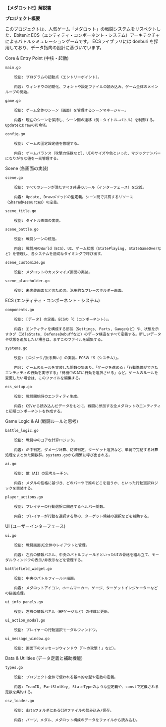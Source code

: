 **【メダロットE】解説書**


**プロジェクト概要**

このプロジェクトは、人気ゲーム「メダロット」の戦闘システムをリスペクトした、EbitenとECS（エンティティ・コンポーネント・システム）アーキテクチャによるバトルシミュレーションゲームです。
ECSライブラリには donburi を採用しており、データ指向の設計に基づいています。


Core & Entry Point (中核・起動)

    main.go

        役割: プログラムの起動点（エントリーポイント）。

        内容: ウィンドウの初期化、フォントや設定ファイルの読み込み、ゲーム全体のメインループの開始。

    game.go

        役割: ゲーム全体のシーン（画面）を管理するシーンマネージャー。

        内容: 現在のシーンを保持し、シーン間の遷移（例：タイトル→バトル）を制御する。UpdateとDrawの司令塔。

    config.go

        役割: ゲームの固定設定値を管理する。

        内容: ゲームバランス（攻撃力係数など）、UIのサイズや色といった、マジックナンバーになりがちな値を一元管理する。

Scene (各画面の実装)

    scene.go

        役割: すべてのシーンが満たすべき共通のルール（インターフェース）を定義。

        内容: Update, Drawメソッドの型定義。シーン間で共有するリソース（SharedResources）の定義。

    scene_title.go

        役割: タイトル画面の実装。

    scene_battle.go

        役割: 戦闘シーンの統括。

        内容: 戦闘用のWorld（ECS）、UI、ゲーム状態（StatePlaying, StateGameOverなど）を管理し、各システムを適切なタイミングで呼び出す。

    scene_customize.go

        役割: メダロットのカスタマイズ画面の実装。

    scene_placeholder.go

        役割: 未実装画面などのための、汎用的なプレースホルダー画面。

ECS (エンティティ・コンポーネント・システム)

    components.go

        役割: [データ] の定義。ECSの「C（コンポーネント）」。

        内容: エンティティを構成する部品（Settings, Parts, Gaugeなど）や、状態を示すタグ（IdleState, DefenseDebuffなど）のデータ構造をすべて定義する。新しいデータや状態を追加したい場合は、まずこのファイルを編集する。

    systems.go

        役割: [ロジック/振る舞い] の実装。ECSの「S（システム）」。

        内容: ゲームのルールを実装した関数の集まり。「ゲージを進める」「行動準備ができたエンティティの行動を実行する」「待機中のAIに行動を選択させる」など。ゲームのルールを変更したい場合は、このファイルを編集する。

    ecs_setup.go

        役割: 戦闘開始時のエンティティ生成。

        内容: CSVから読み込んだデータをもとに、戦闘に参加する全メダロットのエンティティと初期コンポーネントを作成する。

Game Logic & AI (戦闘ルールと思考)

    battle_logic.go

        役割: 戦闘中のコアな計算ロジック。

        内容: 命中判定、ダメージ計算、防御判定、ターゲット選択など、単発で完結する計算処理をまとめた関数群。systems.goから頻繁に呼び出される。

    ai.go

        役割: 敵（AI）の思考ルーチン。

        内容: メダルの性格に基づき、どのパーツで誰のどこを狙うか、といった行動選択ロジックを実装する。

    player_actions.go

        役割: プレイヤーの行動選択に関連するヘルパー関数。

        内容: プレイヤーが行動を選択する際の、ターゲット候補の選択などを補助する。

UI (ユーザーインターフェース)

    ui.go

        役割: 戦闘画面UI全体のレイアウトと管理。

        内容: 左右の情報パネル、中央のバトルフィールドといったUIの骨格を組み立て、モーダルウィンドウの表示/非表示などを管理する。

    battlefield_widget.go

        役割: 中央のバトルフィールド描画。

        内容: メダロットアイコン、ホームマーカー、ゲージ、ターゲットインジケーターなどの描画処理。

    ui_info_panels.go

        役割: 左右の情報パネル（HPゲージなど）の作成と更新。

    ui_action_modal.go

        役割: プレイヤーの行動選択モーダルウィンドウ。

    ui_message_window.go

        役割: 画面下のメッセージウィンドウ（「～の攻撃！」など）。

Data & Utilities (データ定義と補助機能)

    types.go

        役割: プロジェクト全体で使われる基本的な型や定数の定義。

        内容: TeamID, PartSlotKey, StateTypeのような型定義や、constで定義される定数を集約する。

    csv_loader.go

        役割: dataフォルダにあるCSVファイルの読み込み/保存。

        内容: パーツ、メダル、メダロット構成のデータをファイルから読み込む。